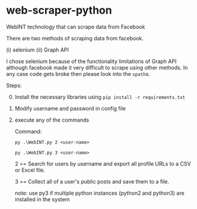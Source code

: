 # web-scraper-python
WebINT technology that can scrape data from Facebook

There are two methods of scraping data from facebook.

(i) selenium (ii) Graph API

I chose selenium because of the functionality limitations of Graph API although facebook made it very difficult to scrape using other methods. In any case code gets broke then please look into the `xpath`s.

Steps:

0. Install the necessary libraries using `pip install -r requirements.txt`
1. Modify username and password in config file
2. execute any of the commands
    
    Command: 
    
    `py .\WebINT.py 2 <user-name>`
    
    `py .\WebINT.py 3 <user-name>`
    
    2 == Search for users by username and export all profile URLs to a CSV or Excel file.
    
    3 == Collect all of a user's public posts and save them to a file.
    
    note: use py3 if multiple python instances (python2 and python3) are installed in the system
